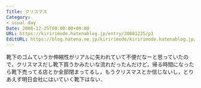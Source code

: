 ```yaml
---
Title: クリスマス
Category:
- usual day
Date: 2008-12-25T00:00:00+09:00
URL: https://kiririmode.hatenablog.jp/entry/20081225/p1
EditURL: https://blog.hatena.ne.jp/kiririmode/kiririmode.hatenablog.jp/atom/entry/8454420450078213701
---
```



靴下のゴムていうか伸縮性がリアルに失われていて不便だなーと思っていたので，クリスマスだし靴下買うかみたいな流れだったんだけど，帰る時間になったら靴下売ってる店とか全部閉まってるし，もうクリスマスとか信じないし，とりあえず明日会社にはいていく靴下はない．
